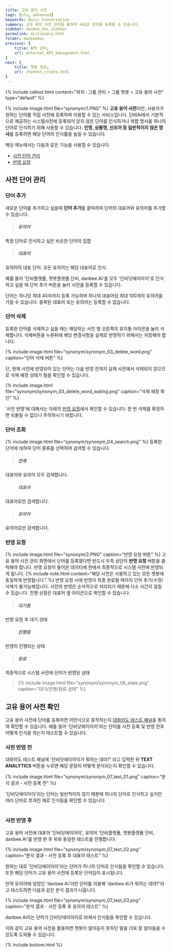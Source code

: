 ```yaml
---
title: 고유 용어 사전 
tags: [nlu, advanced]
keywords: Basic Conversation
summary: 고유 용어 사전 관리을 통하여 새로운 단어를 등록할 수 있습니다.
sidebar: danbee_doc_sidebar
permalink: dictionary.html
folder: danbeeDoc
previous: {
    title: API 관리,
    url: external_API_management.html
}
next: {
    title: 챗봇 생성,
    url: chatbot_create.html
}
---
```


{% include callout.html content="위치 : 그룹 관리 > 그룹 챗봇 > 고유 용어 사전" type="default" %}
  
{% include image.html file="synonym/1.PNG" %}
**고유 용어 사전**이란, 사용자가 원하는 단어를 직접 사전에 등록하여 이용할 수 있는 서비스입니다. 단비Ai에서 기본적으로 제공하는 시스템사전에 등록되어 있지 않은 단어를 인식하거나 복합 명사를 하나의 단어로 인식하기 위해 사용할 수 있습니다. **인명, 상품명, 신조어 등 일반적이지 않은 명사**를 등록하면 해당 단어의 인식률을 높일 수 있습니다. <br/>

해당 메뉴에서는 다음과 같은 기능을 사용할 수 있습니다.<br/> 
 - [사전 단어 관리](dictionary.html#사전-단어-관리)
 - [반영 요청](dictionary.html#반영-요청)

## 사전 단어 관리

### 단어 추가
새로운 단어를 추가하고 싶을때 **단어 추가**를 클릭하여 단어의 대표어와 유의어를 추가할 수 있습니다.

>##### 유의어
특정 단어로 인식하고 싶은 비슷한 단어의 집합 
>##### 대표어
유의어의 대표 단어. 모든 유의어는 해당 대표어로 인식.

예를 들어 '단비플랫폼, 챗봇플랫폼 단비, danbee.Ai'를 모두 '단비닷에이아이'로 인식하고 싶을 때 단어 추가 버튼을 눌러 사전을 등록할 수 있습니다. 

단어는 하나당 최대 40자까지 등록 가능하며 하나의 대표어당 최대 100개의 유의어를 가질 수 있습니다. 중복된 대표어 또는 유의어는 등록할 수 없습니다.

### 단어 삭제
등록한 단어를 삭제하고 싶을 때는 해당하는 사전 행 오른쪽의 휴지통 아이콘을 눌러 삭제합니다.
삭제버튼을 누른뒤에 해당 변경사항을 실제로 반영하기 위해서는 저장해야 합니다.

{% include image.html file="synonym/synonym_03_delete_word.png"  caption="단어 삭제 버튼" %}

단, 현재 사전에 반영되어 있는 단어는 다음 반영 전까지 실제 사전에서 삭제되지 않으므로 삭제 예정 상태가 됨을 확인할 수 있습니다. 

{% include image.html file="synonym/synonym_03_delete_word_wating.png"  caption="삭제 예정 확인" %}

'사전 반영'에 대해서는 아래의 [반영 요청](dictionary.html#반영-요청)에서 확인할 수 있습니다. 한 번 삭제를 확정하면 되돌릴 수 없으니 주의하시기 바랍니다. 

### 단어 조회
{% include image.html file="synonym/synonym_04_search.png" %}
등록한 단어에 대하여 단어 종류를 선택하여 검색할 수 있습니다.

>##### 전체
대표어와 유의어 모두 검색합니다.
>##### 대표어
대표어로만 검색합니다.
>##### 유의어
유의어로만 검색합니다.




### 반영 요청
{% include image.html file="synonym/2.PNG"  caption="반영 요청 버튼" %}
고유 용어 사전 관리 화면에서 단어를 등록했다면 반드시 우측 상단의 **반영 요청** 버튼을 클릭해야 합니다. 반영 요청이 들어온 데이터에 한에서 최종적으로 시스템 사전에 반영되게 됩니다.
{% include note.html content="해당 사전은 사용하고 있는 모든 챗봇에 동일하게 반영됩니다." %}
반영 요청 시에 반영이 최종 완료될 때까지 단어 추가/수정/삭제가 불가능해집니다.
사전의 반영은 순차적으로 처리되기 때문에 다소 시간이 걸릴 수 있습니다. 진행 상황은 대표어 옆 아이콘으로 확인할 수 있습니다.

>##### 대기중
반영 요청 후 대기 상태
>##### 진행중
반영이 진행되는 상태
>##### 완료
최종적으로 시스템 사전에 단어가 반영된 상태
>{% include image.html file="synonym/synonym_06_state.png"  caption="대기/진행/완료 상태" %}


## 고유 용어 사전 확인

고유 용어 사전에 단어를 등록하면 어떤식으로 동작하는지 [대화의도 테스트 패널](demo_n_test_panel.html#nlu-intent-테스트-패널)을 통하여 확인할 수 있습니다. 예를 들어 '단비닷에이아이'라는 단어를 사전 등록 및 반영 전후 어떻게 인식을 하는지 테스트할 수 있습니다.

### 사전 반영 전

대화의도 테스트 패널에 '단비닷에이아이가 뭐하는 데야?' 라고 입력한 뒤 **TEXT ANALYTICS** 버튼을 누르면 해당 문장이 어떻게 분석되는지 확인할 수 있습니다. 

{% include image.html file="synonym/synonym_07_test_01.png"  caption="분석 결과 - 사전 등록 전" %}

'단비닷에이아이'라는 단어는 일반적이지 않기 때문에 하나의 단어로 인식하고 싶지만 여러 단어로 쪼개진 채로 인식됨을 확인할 수 있습니다.
<br/><br/>

### 사전 반영 후

고유 용어 사전에 대표어 '단비닷에이아이', 유의어 '단비플랫폼, 챗봇플랫폼 단비, danbee.Ai'를 반영 한 후 위와 동일한 테스트를 진행합니다.

{% include image.html file="synonym/synonym_07_test_02.png"  caption="분석 결과 - 사전 등록 후 대표어 테스트" %}

원하는 대로 '단비닷에이아이'라는 단어가 하나의 단어로 인식됨을 확인할 수 있습니다. 또한 해당 단어가 고유 용어 사전에 등록된 단어임이 표시됩니다.

만약 유의어에 넣었던 'danbee.Ai'이란 단어를 이용해 'danbee.Ai가 뭐하는 데야?'라고 테스트하면 다음과 같은 분석 결과가 나옵니다.

{% include image.html file="synonym/synonym_07_test_03.png"  caption="분석 결과 - 사전 등록 후 유의어 테스트" %}

danbee.Ai라는 단어가 단비닷에이아이로 바껴서 인식됨을 확인할 수 있습니다.

이와 같이 고유 용어 사전을 활용하면 챗봇이 알아듣지 못하던 말을 더욱 잘 알아들을 수 있도록 도와줄 수 있습니다.


{% include bottom.html %}
